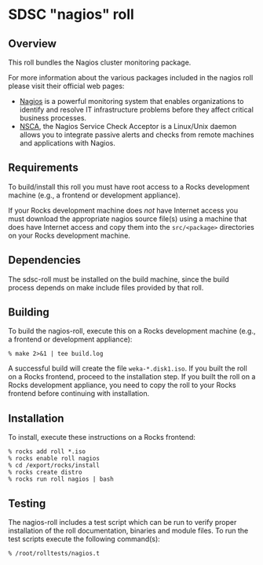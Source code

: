 # SDSC "nagios" roll

## Overview

This roll bundles the Nagios cluster monitoring package.

For more information about the various packages included in the nagios roll please visit their official web pages:

- <a href="http://www.nagios.org" target="_blank">Nagios</a> is a powerful
monitoring system that enables organizations to identify and resolve IT
infrastructure problems before they affect critical business processes.
- <a
href="http://exchange.nagios.org/directory/Addons/Passive-Checks/NSCA--2D-Nagios
-Service-Check-Acceptor/details" target="_blank">NSCA</a>, the Nagios Service
Check Acceptor is a Linux/Unix daemon allows you to integrate passive alerts and
checks from remote machines and applications with Nagios.


## Requirements

To build/install this roll you must have root access to a Rocks development
machine (e.g., a frontend or development appliance).

If your Rocks development machine does *not* have Internet access you must
download the appropriate nagios source file(s) using a machine that does
have Internet access and copy them into the `src/<package>` directories on your
Rocks development machine.


## Dependencies

The sdsc-roll must be installed on the build machine, since the build process
depends on make include files provided by that roll.


## Building

To build the nagios-roll, execute this on a Rocks development
machine (e.g., a frontend or development appliance):

```shell
% make 2>&1 | tee build.log
```

A successful build will create the file `weka-*.disk1.iso`.  If you built the
roll on a Rocks frontend, proceed to the installation step. If you built the
roll on a Rocks development appliance, you need to copy the roll to your Rocks
frontend before continuing with installation.


## Installation

To install, execute these instructions on a Rocks frontend:

```shell
% rocks add roll *.iso
% rocks enable roll nagios
% cd /export/rocks/install
% rocks create distro
% rocks run roll nagios | bash
```


## Testing

The nagios-roll includes a test script which can be run to verify proper
installation of the roll documentation, binaries and module files. To
run the test scripts execute the following command(s):

```shell
% /root/rolltests/nagios.t 
```
